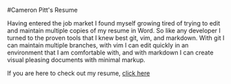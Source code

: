 #Cameron Pitt's Resume

Having entered the job market I found myself growing tired of trying to edit and
maintain multiple copies of my resume in Word. So like any developer I
turned to the proven tools that I knew best git, vim, and markdown. With git I can
maintain multiple branches, with vim I can edit quickly in an environment that I
am comfortable with, and with markdown I can create visual pleasing documents
with minimal markup.

If you are here to check out my resume,
[click here](https://github.com/cpitt/cpitt_resume/blob/master/resume.md)
